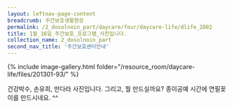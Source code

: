 ```yaml
--- 
layout: leftnav-page-content 
breadcrumb: 주간보호생활현장 
permalink: /2_dosolnoin_part/daycare/four/daycare-life/dlife_2802
title: 1월_16일_주간보호_프로그램_사진입니다.
collection_name: 2_dosolnoin_part
second_nav_title: '주간보호센터안내' 
---
```

{% include image-gallery.html folder="/resource_room/daycare-life/files/201301-93/" %}











건강박수, 손유희, 만다라 사진입니다.
그리고, 뭘 만드실까요?
종이공예 시간에 연필꽂이를 만드시네요. ^^